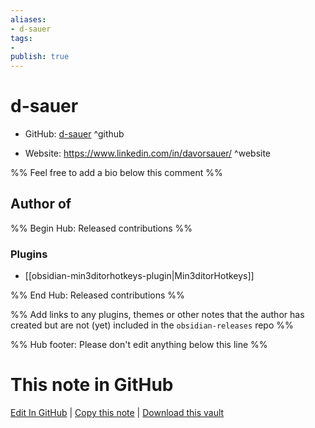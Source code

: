 ```yaml
---
aliases:
- d-sauer
tags:
- 
publish: true
---
```


# d-sauer

- GitHub: [d-sauer](https://github.com/d-sauer/) ^github
<!-- - Discord: `@` ^discord-->
- Website: <https://www.linkedin.com/in/davorsauer/> ^website
<!-- - [[Publish sites|Publish site]]: ^publish-->

%% Feel free to add a bio below this comment %%


## Author of

%% Begin Hub: Released contributions %%
### Plugins
- [[obsidian-min3ditorhotkeys-plugin|Min3ditorHotkeys]]

%% End Hub: Released contributions %%

%% Add links to any plugins, themes or other notes that the author has created but are not (yet) included in the `obsidian-releases` repo %%

<!--
### Unlisted plugins
-->

<!--
### Others
-->

<!--
## Sponsor this author

- [[GitHub sponsors]]: [Sponsor @d-sauer on GitHub Sponsors](https://github.com/sponsors/d-sauer) ^github-sponsor
- [[Buy me a coffee]]: ^buy-me-a-coffee
- [[PayPal]]: ^paypal
- [[Patreon]]: ^patreon

-->

<!--
## Follow this author

- [[YouTube Channels|On YouTube]]: ^youtube
- Twitter: ^twitter
- ...
-->

%% Hub footer: Please don't edit anything below this line %%

# This note in GitHub

<span class="git-footer">[Edit In GitHub](https://github.dev/obsidian-community/obsidian-hub/blob/main/01%20-%20Community/People/d-sauer.md "git-hub-edit-note") | [Copy this note](https://raw.githubusercontent.com/obsidian-community/obsidian-hub/main/01%20-%20Community/People/d-sauer.md "git-hub-copy-note") | [Download this vault](https://github.com/obsidian-community/obsidian-hub/archive/refs/heads/main.zip "git-hub-download-vault") </span>
